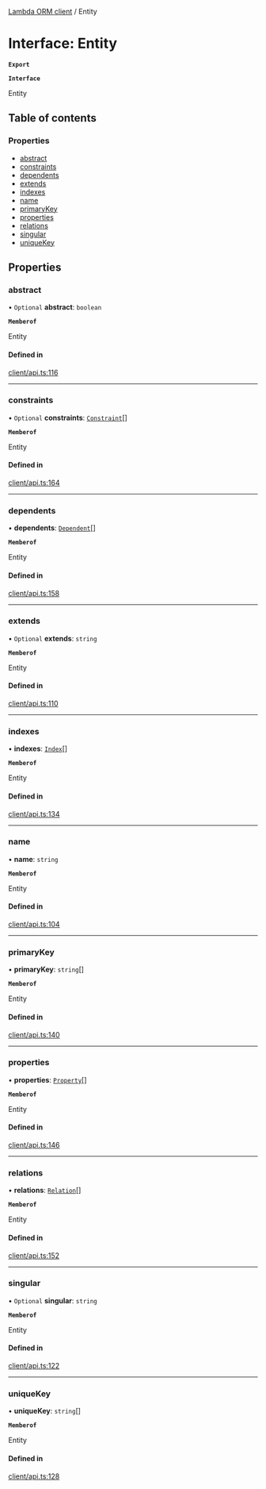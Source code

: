 [Lambda ORM client](../README.md) / Entity

# Interface: Entity

**`Export`**

**`Interface`**

Entity

## Table of contents

### Properties

- [abstract](Entity.md#abstract)
- [constraints](Entity.md#constraints)
- [dependents](Entity.md#dependents)
- [extends](Entity.md#extends)
- [indexes](Entity.md#indexes)
- [name](Entity.md#name)
- [primaryKey](Entity.md#primarykey)
- [properties](Entity.md#properties)
- [relations](Entity.md#relations)
- [singular](Entity.md#singular)
- [uniqueKey](Entity.md#uniquekey)

## Properties

### abstract

• `Optional` **abstract**: `boolean`

**`Memberof`**

Entity

#### Defined in

[client/api.ts:116](https://github.com/FlavioLionelRita/lambdaorm-client-node/blob/4059abb/src/lib/client/api.ts#L116)

___

### constraints

• `Optional` **constraints**: [`Constraint`](Constraint.md)[]

**`Memberof`**

Entity

#### Defined in

[client/api.ts:164](https://github.com/FlavioLionelRita/lambdaorm-client-node/blob/4059abb/src/lib/client/api.ts#L164)

___

### dependents

• **dependents**: [`Dependent`](Dependent.md)[]

**`Memberof`**

Entity

#### Defined in

[client/api.ts:158](https://github.com/FlavioLionelRita/lambdaorm-client-node/blob/4059abb/src/lib/client/api.ts#L158)

___

### extends

• `Optional` **extends**: `string`

**`Memberof`**

Entity

#### Defined in

[client/api.ts:110](https://github.com/FlavioLionelRita/lambdaorm-client-node/blob/4059abb/src/lib/client/api.ts#L110)

___

### indexes

• **indexes**: [`Index`](Index.md)[]

**`Memberof`**

Entity

#### Defined in

[client/api.ts:134](https://github.com/FlavioLionelRita/lambdaorm-client-node/blob/4059abb/src/lib/client/api.ts#L134)

___

### name

• **name**: `string`

**`Memberof`**

Entity

#### Defined in

[client/api.ts:104](https://github.com/FlavioLionelRita/lambdaorm-client-node/blob/4059abb/src/lib/client/api.ts#L104)

___

### primaryKey

• **primaryKey**: `string`[]

**`Memberof`**

Entity

#### Defined in

[client/api.ts:140](https://github.com/FlavioLionelRita/lambdaorm-client-node/blob/4059abb/src/lib/client/api.ts#L140)

___

### properties

• **properties**: [`Property`](Property.md)[]

**`Memberof`**

Entity

#### Defined in

[client/api.ts:146](https://github.com/FlavioLionelRita/lambdaorm-client-node/blob/4059abb/src/lib/client/api.ts#L146)

___

### relations

• **relations**: [`Relation`](Relation.md)[]

**`Memberof`**

Entity

#### Defined in

[client/api.ts:152](https://github.com/FlavioLionelRita/lambdaorm-client-node/blob/4059abb/src/lib/client/api.ts#L152)

___

### singular

• `Optional` **singular**: `string`

**`Memberof`**

Entity

#### Defined in

[client/api.ts:122](https://github.com/FlavioLionelRita/lambdaorm-client-node/blob/4059abb/src/lib/client/api.ts#L122)

___

### uniqueKey

• **uniqueKey**: `string`[]

**`Memberof`**

Entity

#### Defined in

[client/api.ts:128](https://github.com/FlavioLionelRita/lambdaorm-client-node/blob/4059abb/src/lib/client/api.ts#L128)
